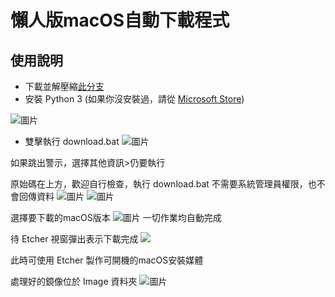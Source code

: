 # 懶人版macOS自動下載程式
## 使用說明

- 下載並解壓縮[此分支](https://github.com/proton-penguin/macOS-Downloader/archive/refs/heads/Windows.zip)
- 安裝 Python 3 (如果你沒安裝過，請從 [Microsoft Store](https://www.microsoft.com/store/productid/9NRWMJP3717K?ocid=pdpshare))

![圖片](https://github.com/proton-penguin/macOS-Downloader/assets/142492829/1819c557-0432-492d-b145-aab1c4908d69)

- 雙擊執行 download.bat
![圖片](https://github.com/proton-penguin/macOS-Downloader/assets/142492829/ff269c18-20c6-47f7-8892-e0a7eeeea356)

如果跳出警示，選擇其他資訊>仍要執行

原始碼在上方，歡迎自行檢查，執行 download.bat 不需要系統管理員權限，也不會回傳資料
![圖片](https://github.com/proton-penguin/macOS-Downloader/assets/142492829/712fdfae-2aa9-4fc6-9117-9f47829b5210)
![圖片](https://github.com/proton-penguin/macOS-Downloader/assets/142492829/208ee012-5e36-4729-9dfb-b319340da781)

選擇要下載的macOS版本
![圖片](https://github.com/proton-penguin/macOS-Downloader/assets/142492829/dbe690bb-8623-4a12-8839-86b01ab508cd)
一切作業均自動完成

待 Etcher 視窗彈出表示下載完成
![](https://user-images.githubusercontent.com/142492829/268482033-5494aaa6-ccc2-4182-8ace-47959626d47d.png)

此時可使用 Etcher 製作可開機的macOS安裝媒體

處理好的鏡像位於 Image 資料夾
![圖片](https://github.com/proton-penguin/macOS-Downloader/assets/142492829/873f1d3c-0a07-45fb-9207-c99a4c88e691)


